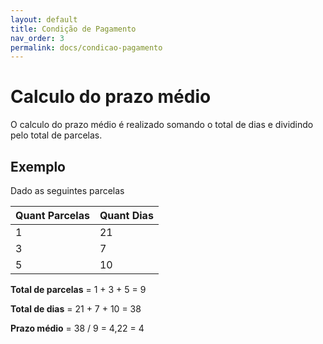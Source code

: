```yaml
---
layout: default
title: Condição de Pagamento
nav_order: 3
permalink: docs/condicao-pagamento
---
```


# Calculo do prazo médio

O calculo do prazo médio é realizado somando o total de dias e dividindo pelo total de parcelas.

## Exemplo

Dado as seguintes parcelas

| Quant Parcelas | Quant Dias |
| :------------- | :--------- |
| 1              | 21         |
| 3              | 7          |
| 5              | 10         |

**Total de parcelas** = 1 + 3 + 5 = 9

**Total de dias** = 21 + 7 + 10 = 38

**Prazo médio** = 38 / 9 = 4,22 = 4
